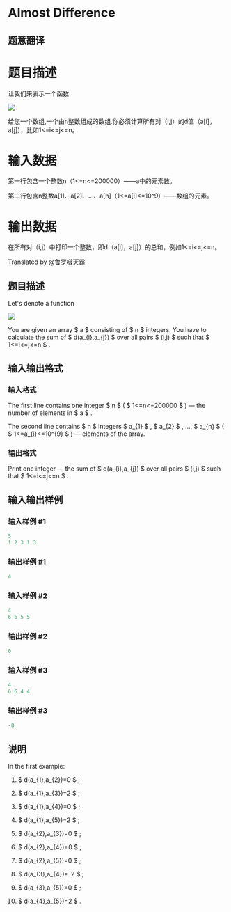 # Almost Difference

## 题意翻译

# 题目描述

让我们来表示一个函数

![](https://cdn.luogu.org/upload/vjudge_pic/CF903D/775e2389c0046855a8c7f1a2f9b05b0f64f8c0ab.png)

给您一个数组,一个由n整数组成的数组.你必须计算所有对（i,j）的d值（a[i]，a[j]），比如1<=i<=j<=n。

# 输入数据

第一行包含一个整数n（1<=n<=200000）——a中的元素数。

第二行包含n整数a[1]、a[2]、...、a[n]（1<=a[i]<=10^9）——数组的元素。

# 输出数据

在所有对（i,j）中打印一个整数，即d（a[i]，a[j]）的总和，例如1<=i<=j<=n。

Translated by @鲁罗啵天霸 

## 题目描述

Let's denote a function

![](https://cdn.luogu.com.cn/upload/vjudge_pic/CF903D/775e2389c0046855a8c7f1a2f9b05b0f64f8c0ab.png)

You are given an array $ a $ consisting of $ n $ integers. You have to calculate the sum of $ d(a_{i},a_{j}) $ over all pairs $ (i,j) $ such that $ 1<=i<=j<=n $ .

## 输入输出格式

### 输入格式

The first line contains one integer $ n $ ( $ 1<=n<=200000 $ ) — the number of elements in $ a $ .

The second line contains $ n $ integers $ a_{1} $ , $ a_{2} $ , ..., $ a_{n} $ ( $ 1<=a_{i}<=10^{9} $ ) — elements of the array.

### 输出格式

Print one integer — the sum of $ d(a_{i},a_{j}) $ over all pairs $ (i,j) $ such that $ 1<=i<=j<=n $ .

## 输入输出样例

### 输入样例 #1

```cpp
5
1 2 3 1 3

```
### 输出样例 #1

```cpp
4

```
### 输入样例 #2

```cpp
4
6 6 5 5

```
### 输出样例 #2

```cpp
0

```
### 输入样例 #3

```cpp
4
6 6 4 4

```
### 输出样例 #3

```cpp
-8

```
## 说明

In the first example:

1. $ d(a_{1},a_{2})=0 $ ;

2. $ d(a_{1},a_{3})=2 $ ;

3. $ d(a_{1},a_{4})=0 $ ;

4. $ d(a_{1},a_{5})=2 $ ;

5. $ d(a_{2},a_{3})=0 $ ;

6. $ d(a_{2},a_{4})=0 $ ;

7. $ d(a_{2},a_{5})=0 $ ;

8. $ d(a_{3},a_{4})=-2 $ ;

9. $ d(a_{3},a_{5})=0 $ ;

10. $ d(a_{4},a_{5})=2 $ .

